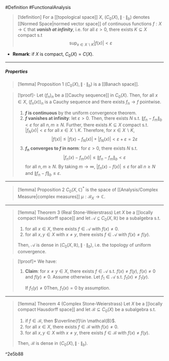 #Definition  #FunctionalAnalysis 
> [!definition]
> For a [[topological space]] $X$, $(C_{0}(X),\|\cdot\|_{b})$ denotes [[Normed Space|normed vector space]] of continuous functions $f:X\to \mathbb{\mathbb{C}}$ that ***vanish at infinity***, i.e. for all $\varepsilon>0$, there exists $K\subseteq X$ compact s.t $$\sup_{x\in X \backslash K}\left| f(x) \right| <\varepsilon$$
- **Remark**: if $X$ is compact, $C_{0}(X)=C(X)$.
---
##### Properties
> [!lemma] Proposition 1
> $(C_{0}(X),\|\cdot\|_{b})$ is a [[Banach space]].

> [!proof]-
> Let $(f_{n})_{n}$ be a [[Cauchy sequence]] in $C_{0}(X)$. Then, for all $x\in X$, $(f_{n}(x))_{n}$ is a Cauchy sequence and there exists $f_{n}\to f$ pointwise.
> 1. **$f$ is continuous** by the uniform convergence theorem.
> 2. **$f$ vanishes at infinity**: let $\varepsilon>0$. Then, there exists $N$ s.t. $\left\| f_{n}-f_{m} \right\|_{b}<\varepsilon$ for all $n,m\geq N$. Further, there exists $K\subseteq X$ compact s.t. $\left| f_{N}(x) \right|<\varepsilon$ for all $x\in X \backslash K$. Therefore, for $x\in X \backslash K$, $$\left| f(x) \right| \leq \left| f(x)-f_{N}(x) \right| +\left| f_{N}(x) \right|< \varepsilon+\varepsilon=2\varepsilon$$
> 3. **$f_{n}$ converges to $f$ in norm**: for $\varepsilon>0$, there exists $N$ s.t. $$\left| f_{n}(x)-f_{m}(x) \right|\leq \left\| f_{n}-f_{m} \right\|_{b} <\varepsilon $$for all $n,m\geq N$. By taking $m\to \infty$, $\left| f_{n}(x)-f(x) \right|\leq \varepsilon$ for all $n\geq N$ and $\left\| f_{n}-f \right\|_{b}\leq \varepsilon$.
---
> [!lemma] Proposition 2
> $C_{0}(X,\mathbb{C})^{*}$ is the space of [[Analysis/Complex Measure|complex measures]] $\mu:\mathcal{B}_{X}\to \mathbb{C}$.
---
> [!lemma] Theorem 3 (Real Stone-Weierstrass)
> Let $X$ be a [[locally compact Hausdorff space]] and let $\mathcal{A}\subseteq C_{0}(X,\mathbb{R})$ be a subalgebra s.t. 
> 1. for all $x\in X$, there exists $f\in \mathcal{A}$ with $f(x)\neq 0$.
> 2. for all $x,y\in X$ with $x\neq y$, there exists $f\in \mathcal{A}$ with $f(x)\neq f(y)$.
> 
> Then, $\mathcal{A}$ is dense in $(C_{0}(X,\mathbb{R}),\|\cdot\|_{b})$, i.e. the topology of uniform convergence.

> [!proof]+
> We have:
> 1. **Claim**: for $x\neq y\in X$, there exists $f\in \mathcal{A}$ s.t. $f(x)\neq f(y)$, $f(x)\neq 0$ and $f(y)\neq 0$. 
>    Assume otherwise. Let $f_{1}\in \mathcal{A}$ s.t. $f_{1}(x)\neq f_{1}(y)$. 
>    
>    If $f_{1}(y)\neq 0$Then, $f_{1}(x)=0$ by assumption. 
---

> [!lemma] Theorem 4 (Complex Stone-Weierstrass)
> Let $X$ be a [[locally compact Hausdorff space]] and let $\mathcal{B}\subseteq C_{0}(X)$ be a subalgebra s.t. 
> 1. if $f\in \mathcal{B}$, then $\overline{f}\in \mathcal{B}$.
> 2. for all $x\in X$, there exists $f\in \mathcal{B}$ with $f(x)\neq 0$.
> 3. for all $x,y\in X$ with $x\neq y$, there exists $f\in \mathcal{B}$ with $f(x)\neq f(y)$.
> 
> Then, $\mathcal{B}$ is dense in $(C_{0}(X),\|\cdot\|_{b})$.

^2e5b88
